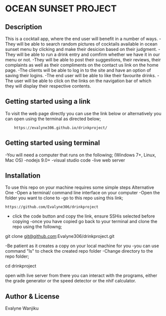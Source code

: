 # OCEAN SUNSET PROJECT

## Description

This is a cocktail app, where the end user will benefit in a number of ways.
-They will be able to search random pictures of cocktails available in ocean sunset menu by clicking and make their desicion based on their judgment.
-They will be able to run a drink entry and comfirm whether we have it in our menu or not.
-They will be able to post their suggestions, their reviews, their complaints as well as their compliments on the contact us link on the home page.
-The clients will be able to log in to the site and have an option of saving their logins.
-The end user will be able to like their favourite drinks.
-The user will be able to click on the links on the navigation bar of which they will display their respective contents.

## Getting started using a link
To visit the web page directly you can use the link below or alternatively you can open using the terminal as directed below;

        https://evalyne306.github.io/drinkproject/

## Getting started using terminal
-You will need a computer that runs on the following;
(Windows 7+, Linux, Mac OS)
-nodejs 9.0+
-visual studio code
-live web server

## Installation
To use this repo on your machine requires some simple steps
Alternative One
-Open a terminal/ command line interface on your computer
-Open the folder you want to clone to
-go to this repo using this link;

    https://github.com/Evalyne306/drinkproject

- click the code button and copy the link, ensure SSHis selected before copying
-once you have copied go back to your terminal and clone the repo using the followng;

git clone git@github.com:Evalyne306/drinkproject.git

-Be patient as it creates a copy on your local machine for you
-you can use command "ls" to check the created repo folder
-Change directory to the repo folder;

cd drinkproject

open with live server
from there you can interact with the programs, either the grade generator or the speed detector or the nhif calculator.



## Author & License
Evalyne Wanjiku